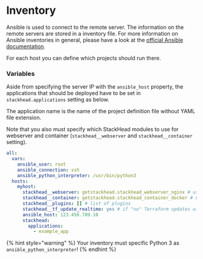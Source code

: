 # Inventory

Ansible is used to connect to the remote server. The information on the remote servers are stored in a inventory file. For more information on Ansible inventories in general, please have a look at the [official Ansible documentation](https://docs.ansible.com/ansible/latest/user_guide/intro_inventory.html).

For each host you can define which projects should run there.

### Variables

Aside from specifying the server IP with the `ansible_host` property, the applications that should be deployed have to be set in `stackhead.applications` setting as below.

The application name is the name of the project definition file without YAML file extension.

Note that you also must specify which StackHead modules to use for webserver and container \(`stackhead__webserver` and `stackhead__container` setting\).

```yaml
all:
  vars:
    ansible_user: root
    ansible_connection: ssh
    ansible_python_interpreter: /usr/bin/python3
  hosts:
    myhost:
      stackhead__webserver: getstackhead.stackhead_webserver_nginx # use NGINX as webserver
      stackhead__container: getstackhead.stackhead_container_docker # use Docker for containers
      stackhead__plugins: [] # list of plugins
      stackhead__tf_update_realtime: yes # if "no" Terraform updates will be performed via cron (every 5 minutes)
      ansible_host: 123.456.789.10
      stackhead:
        applications:
          - example_app
```

{% hint style="warning" %}
Your inventory must specific Python 3 as `ansible_python_interpreter`!
{% endhint %}
